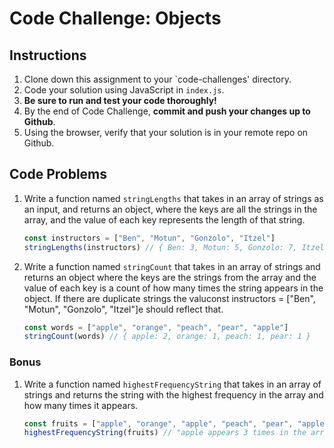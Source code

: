 # Code Challenge: Objects

## Instructions

1. Clone down this assignment to your `code-challenges' directory.
2. Code your solution using JavaScript in `index.js`.
3. **Be sure to run and test your code thoroughly!**
4. By the end of Code Challenge, **commit and push your changes up to Github**.
5. Using the browser, verify that your solution is in your remote repo on Github.

## Code Problems

1. Write a function named `stringLengths` that takes in an array of strings as an input, and returns an object, where the keys are all the strings in the array, and the value of each key represents the length of that string. 
    
    ```jsx
    const instructors = ["Ben", "Motun", "Gonzolo", "Itzel"]
    stringLengths(instructors) // { Ben: 3, Motun: 5, Gonzolo: 7, Itzel: 5 }
    ```
    
2. Write a function named `stringCount` that takes in an array of strings and returns an object where the keys are the strings from the array and the value of each key is a count of how many times the string appears in the object. If there are duplicate strings the valuconst instructors = ["Ben", "Motun", "Gonzolo", "Itzel"]e should reflect that. 
    
    ```jsx
    const words = ["apple", "orange", "peach", "pear", "apple"]
    stringCount(words) // { apple: 2, orange: 1, peach: 1, pear: 1 }
    
    ```
    

### Bonus

1. Write a function named `highestFrequencyString` that takes in an array of strings and returns the string with the highest frequency in the array and how many times it appears.
    
    ```jsx
    const fruits = ["apple", "orange", "apple", "peach", "pear", "apple", "peach"]
    highestFrequencyString(fruits) // "apple appears 3 times in the array."
    ```
